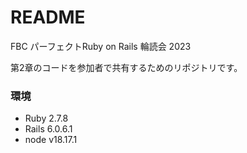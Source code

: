 # README
FBC パーフェクトRuby on Rails 輪読会 2023

第2章のコードを参加者で共有するためのリポジトリです。

### 環境
- Ruby 2.7.8
- Rails 6.0.6.1
- node v18.17.1
